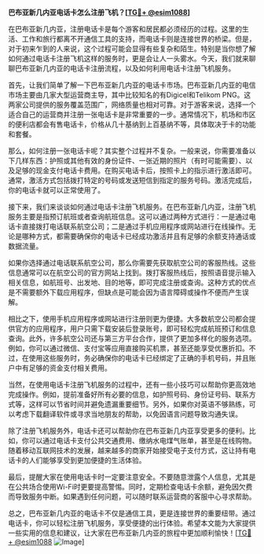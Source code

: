 **巴布亚新几内亚电话卡怎么注册飞机？[[TG💪+ @esim1088](https://t.me/s/esim1088)]**

在巴布亚新几内亚，注册电话卡是每个游客和居民都必须经历的过程。这里的生活、工作和旅行都离不开通信工具的支持，而电话卡则是连接世界的桥梁。但是，对于初来乍到的人来说，这个过程可能会显得有些复杂和陌生。特别是当你想了解如何通过电话卡注册飞机这样的服务时，更是会让人一头雾水。今天，我们就来聊聊巴布亚新几内亚的电话卡注册流程，以及如何利用电话卡注册飞机服务。

首先，让我们简单了解一下巴布亚新几内亚的电话卡市场。巴布亚新几内亚的电信市场主要由几家大型运营商主导，其中比较知名的有Digicel和Telikom PNG。这两家公司提供的服务覆盖范围广，网络质量也相对可靠。对于游客来说，选择一个适合自己的运营商并注册一张电话卡是非常重要的一步。通常情况下，机场和市区的便利店都会有售电话卡，价格从几十基纳到上百基纳不等，具体取决于卡的功能和套餐。

那么，如何注册一张电话卡呢？其实整个过程并不复杂。一般来说，你需要准备以下几样东西：护照或其他有效的身份证件、一张近期的照片（有时可能需要）、以及足够的现金支付电话卡费用。在购买电话卡后，按照卡上的指示进行激活即可。通常，激活方式包括拨打特定的号码或发送短信到指定的服务号码。激活完成后，你的电话卡就可以正常使用了。

接下来，我们来谈谈如何通过电话卡注册飞机服务。在巴布亚新几内亚，注册飞机服务主要是指预订航班或者查询航班信息。这可以通过两种方式进行：一是通过电话卡直接拨打电话联系航空公司；二是通过手机应用程序或网站进行在线操作。无论是哪种方式，都需要确保你的电话卡已经成功激活并且有足够的余额支持通话或数据流量。

如果你选择通过电话联系航空公司，那么你需要先获取航空公司的客服热线。这些信息通常可以在航空公司的官方网站上找到。拨打客服热线后，按照语音提示输入相关信息，如航班号、出发地、目的地等，即可完成注册或查询。这种方式的优点是不需要额外下载应用程序，但缺点是可能会因为语言障碍或操作不便而产生误解。

相比之下，使用手机应用程序或网站进行注册则更为便捷。大多数航空公司都会提供官方的应用程序，用户只需下载安装后登录账号，即可轻松完成航班预订和信息查询。此外，许多航空公司还与第三方平台合作，提供了更加多样化的服务选项。例如，你可以通过微信、支付宝等应用直接购买机票，甚至还能享受优惠折扣。不过，在使用这些服务时，务必确保你的电话卡已经绑定了正确的手机号码，并且账户中有足够的资金支付相关费用。

当然，在使用电话卡注册飞机服务的过程中，还有一些小技巧可以帮助你更高效地完成操作。例如，提前准备好所有必要的信息，如护照号码、身份证号码、联系方式等，这样可以节省时间并避免遗漏重要细节。另外，如果你对英语不够熟练，可以考虑下载翻译软件或寻求当地朋友的帮助，以免因语言问题导致沟通失误。

除了注册飞机服务外，电话卡还可以帮助你在巴布亚新几内亚享受更多的便利。比如，你可以通过电话卡支付公共交通费用、缴纳水电煤气账单，甚至是在线购物。随着移动互联网技术的发展，越来越多的商家开始接受电子支付方式，这让持有电话卡的人们能够享受到更加便捷的生活体验。

最后，提醒大家在使用电话卡时一定要注意安全。不要随意泄露个人信息，尤其是在公共场合使用Wi-Fi时更要提高警惕。同时，定期检查电话卡余额，避免因欠费而导致服务中断。如果遇到任何问题，可以随时联系运营商的客服中心寻求帮助。

总之，巴布亚新几内亚的电话卡不仅是通信工具，更是连接世界的重要纽带。通过电话卡，你可以轻松注册飞机服务，享受便捷的出行体验。希望本文能为大家提供一些实用的信息和建议，让大家在巴布亚新几内亚的旅程中更加顺利愉快！[[TG💪+ @esim1088](https://t.me/s/esim1088) ![Image](https://i.postimg.cc/4NQfJmqS/Snipaste-2025-05-13-00-14-12.png)]